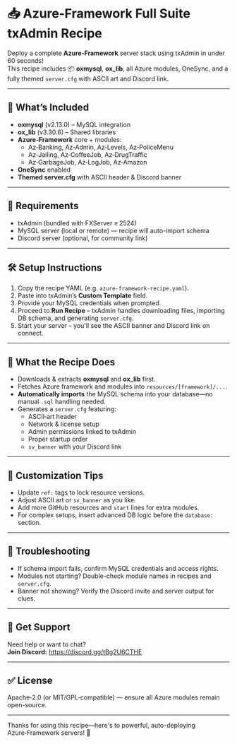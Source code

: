 # 📥 Azure‑Framework Full Suite txAdmin Recipe

Deploy a complete **Azure‑Framework** server stack using txAdmin in under 60 seconds!  
This recipe includes 📦 **oxmysql**, **ox_lib**, all Azure modules, OneSync, and a fully themed `server.cfg` with ASCII art and Discord link.

---

## 🧩 What’s Included

- **oxmysql** (v2.13.0) – MySQL integration  
- **ox_lib** (v3.30.6) – Shared libraries  
- **Azure‑Framework** core + modules:
  - Az‑Banking, Az‑Admin, Az‑Levels, Az‑PoliceMenu  
  - Az‑Jailing, Az‑CoffeeJob, Az‑DrugTraffic  
  - Az‑GarbageJob, Az‑LogJob, Az‑Amazon  
- **OneSync** enabled  
- **Themed server.cfg** with ASCII header & Discord banner

---

## 🚀 Requirements

- txAdmin (bundled with FXServer ≥ 2524)  
- MySQL server (local or remote) — recipe will auto-import schema  
- Discord server (optional, for community link)

---

## 🛠️ Setup Instructions

1. Copy the recipe YAML (e.g. `azure-framework-recipe.yaml`).  
2. Paste into txAdmin’s **Custom Template** field.  
3. Provide your MySQL credentials when prompted.  
4. Proceed to **Run Recipe** – txAdmin handles downloading files, importing DB schema, and generating `server.cfg`.  
5. Start your server – you'll see the ASCII banner and Discord link on connect.

---

## 📝 What the Recipe Does

- Downloads & extracts **oxmysql** and **ox_lib** first.  
- Fetches Azure framework and modules into `resources/[framework]/...`.  
- **Automatically imports** the MySQL schema into your database—no manual `.sql` handling needed.  
- Generates a `server.cfg` featuring:
  - ASCII‑art header
  - Network & license setup
  - Admin permissions linked to txAdmin
  - Proper startup order
  - `sv_banner` with your Discord link

---

## 🎯 Customization Tips

- Update `ref:` tags to lock resource versions.  
- Adjust ASCII art or `sv_banner` as you like.  
- Add more GitHub resources and `start` lines for extra modules.  
- For complex setups, insert advanced DB logic before the `database:` section.

---

## 📘 Troubleshooting

- If schema import fails, confirm MySQL credentials and access rights.  
- Modules not starting? Double-check module names in recipes and `server.cfg`.  
- Banner not showing? Verify the Discord invite and server output for clues.

---

## 💬 Get Support

Need help or want to chat?  
**Join Discord:** https://discord.gg/tBg2U6CTHE

---

## ✅ License

Apache‑2.0 (or MIT/GPL‑compatible) — ensure all Azure modules remain open-source.

---

Thanks for using this recipe—here's to powerful, auto-deploying Azure‑Framework servers! 🎉
